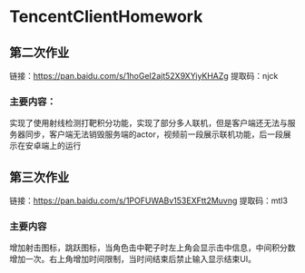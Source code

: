 # TencentClientHomework

## 第二次作业

链接：https://pan.baidu.com/s/1hoGeI2ajt52X9XYiyKHAZg 
提取码：njck 

### 主要内容：

实现了使用射线检测打靶积分功能，实现了部分多人联机，但是客户端还无法与服务器同步，客户端无法销毁服务端的actor，视频前一段展示联机功能，后一段展示在安卓端上的运行

## 第三次作业

链接：https://pan.baidu.com/s/1POFUWABv153EXFtt2Muvng 
提取码：mtl3 

### 主要内容

增加射击图标，跳跃图标，当角色击中靶子时左上角会显示击中信息，中间积分数增加一次。右上角增加时间限制，当时间结束后禁止输入显示结束UI。